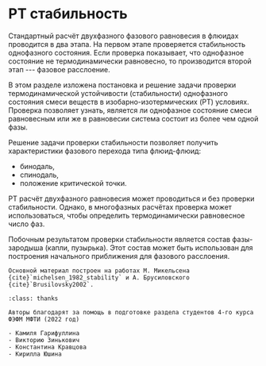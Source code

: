 # PT стабильность

Стандартный расчёт двухфазного фазового равновесия в флюидах проводится в два этапа.
На первом этапе проверяется стабильность однофазного состояния.
Если проверка показывает, что однофазное состояние не термодинамически равновесно, то производится второй этап --- фазовое расслоение.

В этом разделе изложена постановка и решение задачи проверки термодинамической устойчивости (стабильности) однофазного состояния смеси веществ в изобарно-изотермических (PT) условиях.
Проверка позволяет узнать, является ли однофазное состояние смеси равновесным или же в равновесии система состоит из более чем одной фазы.

Решение задачи проверки стабильности позволяет получить характеристики фазового перехода типа флюид-флюид:

- бинодаль,
- спинодаль,
- положение критической точки.

PT расчёт двухфазного равновесия может проводиться и без проверки стабильности.
Однако, в многофазных расчётах проверка может использоваться, чтобы определить термодинамически равновесное число фаз.

Побочным результатом проверки стабильности является состав фазы-зародыша (капли, пузырька).
Этот состав может быть использован для построения начального приближения для фазового расслоения.

```{tip}
Основной материал построен на работах М. Микельсена {cite}`michelsen_1982_stability` и А. Брусиловского {cite}`Brusilovsky2002`.
```

```{admonition} Благодарность
:class: thanks

Авторы благодарят за помощь в подготовке раздела студентов 4-го курса ФЭФМ МФТИ (2022 год)

- Камиля Гарифуллина
- Викторию Зинькович
- Константина Кравцова
- Кирилла Юшина
```
